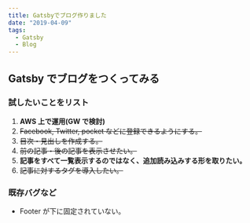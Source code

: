 ```yaml
---
title: Gatsbyでブログ作りました
date: "2019-04-09"
tags:
  - Gatsby
  - Blog
---
```


## Gatsby でブログをつくってみる

### 試したいことをリスト

1. **AWS 上で運用(GW で検討)**
2. ~~Facebook, Twitter, pocket などに登録できるようにする。~~
3. ~~目次・見出しを作成する。~~
4. ~~前の記事・後の記事を表示させたい。~~
5. **記事をすべて一覧表示するのではなく、追加読み込みする形を取りたい。**
6. ~~記事に対するタグを導入したい。~~

### 既存バグなど

- Footer が下に固定されていない。
